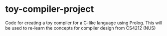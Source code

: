 # toy-compiler-project
Code for creating a toy compiler for a C-like language using Prolog. This will be used to re-learn the concepts for compiler design from CS4212 (NUS)
